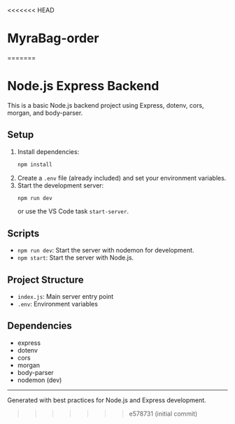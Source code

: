 <<<<<<< HEAD
# MyraBag-order
=======
# Node.js Express Backend

This is a basic Node.js backend project using Express, dotenv, cors, morgan, and body-parser.

## Setup

1. Install dependencies:
   ```bash
   npm install
   ```
2. Create a `.env` file (already included) and set your environment variables.
3. Start the development server:
   ```bash
   npm run dev
   ```
   or use the VS Code task `start-server`.

## Scripts

- `npm run dev`: Start the server with nodemon for development.
- `npm start`: Start the server with Node.js.

## Project Structure

- `index.js`: Main server entry point
- `.env`: Environment variables

## Dependencies
- express
- dotenv
- cors
- morgan
- body-parser
- nodemon (dev)

---

Generated with best practices for Node.js and Express development.
>>>>>>> e578731 (initial commit)
